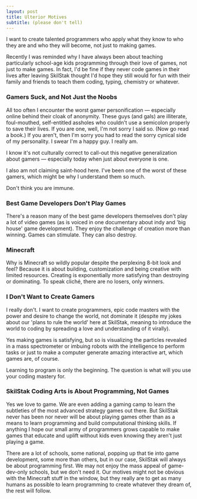 ```yaml
---
layout: post
title: Ulterior Motives
subtitle: (please don't tell)
---
```


I want to create talented programmers who apply what they know to who they
are and who they will become, not just to making games.

Recently I was reminded why I have always been about teaching particularly
school-age kids programming through their love of games, not just to make
games. In fact, I'd be fine if they never code games in their lives after
leaving SkilStak thought I'd hope they still would for fun with their
family and friends to teach them coding, typing, chemistry or whatever.

### Gamers Suck, and Not Just the Noobs

All too often I encounter the worst gamer personification &mdash;
especially online behind their cloak of anonymity. These guys (and gals)
are illiterate, foul-mouthed, self-entitled assholes who couldn't use a
semicolon properly to save their lives. If you are one, well, I'm not
sorry I said so. (Now go read a book.) If you aren't, then I'm sorry
you had to read the sorry cynical side of my personality. I swear I'm
a happy guy. I really am.

I know it's not culturally correct to call-out this negative
generalization about gamers &mdash; especially today when just about
everyone is one.

I also am not claiming saint-hood here. I've been one of the worst of
these gamers, which might be why I understand them so much.

Don't think you are immune. 

### Best Game Developers Don't Play Games

There's a reason many of the best game developers themselves don't play
a lot of video games (as is voiced in one documentary about indy and
'big house' game development). They enjoy the challenge of creation
more than winning. Games can stimulate. They can also destroy.

### Minecraft

Why is Minecraft so wildly popular despite the perplexing 8-bit look
and feel? Because it is about building, customization and being creative
with limited resources. Creating is exponentially more satisfying than
destroying or dominating. To speak cliché, there are no losers, only
winners.

### I Don't Want to Create Gamers

I really don't. I want to create programmers, epic code masters with the
power and desire to change the world, not dominate it (despite my jokes
about our 'plans to rule the world' here at SkilStak, meaning to introduce
the world to coding by spreading a love and understanding of it virally).

Yes making games is satisfying, but so is visualizing the particles
revealed in a mass spectrometer or imbuing robots with the intelligence
to perform tasks or just to make a computer generate amazing interactive
art, which games are, of course.

Learning to program is only the beginning. The question is what will
you use your coding mastery for.

### SkilStak Coding Arts is About Programming, Not Games

Yes we love to game. We are even adding a gaming camp to learn the
subtleties of the most advanced strategy games out there. But SkilStak
never has been nor never will be about playing games other than as a means
to learn programming and build computational thinking skills. If anything
I hope our small army of programmers grows capable to make games that
educate and uplift without kids even knowing they aren't just playing
a game.

There are a lot of schools, some national, popping up that tie into
game development, some more than others, but in our case, SkilStak will
always be about programming first. We may not enjoy the mass appeal of
game-dev-only schools, but we don't need it. Our motives might not be
obvious with the Minecraft stuff in the window, but they really are to
get as many humans as possible to learn programming to create whatever
they dream of, the rest will follow.
